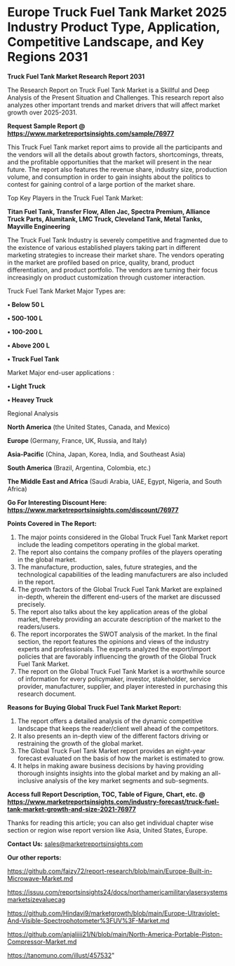  # Europe Truck Fuel Tank Market 2025 Industry Product Type, Application, Competitive Landscape, and Key Regions 2031

<strong>Truck Fuel Tank Market Research Report 2031</strong>

The Research Report on Truck Fuel Tank Market is a Skillful and Deep Analysis of the Present Situation and Challenges. This research report also analyzes other important trends and market drivers that will affect market growth over 2025-2031.

<strong>Request Sample Report @ <a href=https://www.marketreportsinsights.com/sample/76977>https://www.marketreportsinsights.com/sample/76977</a></strong>

This Truck Fuel Tank market report aims to provide all the participants and the vendors will all the details about growth factors, shortcomings, threats, and the profitable opportunities that the market will present in the near future. The report also features the revenue share, industry size, production volume, and consumption in order to gain insights about the politics to contest for gaining control of a large portion of the market share.

Top Key Players in the Truck Fuel Tank Market:

<strong>Titan Fuel Tank, Transfer Flow, Allen Jac, Spectra Premium, Alliance Truck Parts, Alumitank, LMC Truck, Cleveland Tank, Metal Tanks, Mayville Engineering</strong>

The Truck Fuel Tank Industry is severely competitive and fragmented due to the existence of various established players taking part in different marketing strategies to increase their market share. The vendors operating in the market are profiled based on price, quality, brand, product differentiation, and product portfolio. The vendors are turning their focus increasingly on product customization through customer interaction.

Truck Fuel Tank Market Major Types are:

<strong>• Below 50 L

• 500-100 L

• 100-200 L

• Above 200 L

• Truck Fuel Tank</strong>

Market Major end-user applications :

<strong>• Light Truck

• Heavey Truck</strong>

Regional Analysis

</u><strong><b>North America</b></strong> (the United States, Canada, and Mexico)

<strong><b>Europe </b></strong>(Germany, France, UK, Russia, and Italy)

<strong><b>Asia-Pacific</b></strong> (China, Japan, Korea, India, and Southeast Asia)

<strong><b>South America</b></strong> (Brazil, Argentina, Colombia, etc.)

<strong><b>The Middle East and Africa</b></strong> (Saudi Arabia, UAE, Egypt, Nigeria, and South Africa)

<strong>Go For Interesting Discount Here: <a href=https://www.marketreportsinsights.com/discount/76977>https://www.marketreportsinsights.com/discount/76977</a></strong>

<strong>Points Covered in The Report:</strong>
<ol>
  <li>The major points considered in the Global Truck Fuel Tank Market report include the leading competitors operating in the global market.</li>
  <li>The report also contains the company profiles of the players operating in the global market.</li>
  <li>The manufacture, production, sales, future strategies, and the technological capabilities of the leading manufacturers are also included in the report.</li>
  <li>The growth factors of the Global Truck Fuel Tank Market are explained in-depth, wherein the different end-users of the market are discussed precisely.</li>
  <li>The report also talks about the key application areas of the global market, thereby providing an accurate description of the market to the readers/users.</li>
  <li>The report incorporates the SWOT analysis of the market. In the final section, the report features the opinions and views of the industry experts and professionals. The experts analyzed the export/import policies that are favorably influencing the growth of the Global Truck Fuel Tank Market.</li>
  <li>The report on the Global Truck Fuel Tank Market is a worthwhile source of information for every policymaker, investor, stakeholder, service provider, manufacturer, supplier, and player interested in purchasing this research document.</li>
</ol>
<strong>Reasons for Buying Global Truck Fuel Tank Market Report:</strong>

<ol>
  <li>The report offers a detailed analysis of the dynamic competitive landscape that keeps the reader/client well ahead of the competitors.</li>
  <li>It also presents an in-depth view of the different factors driving or restraining the growth of the global market.</li>
  <li>The Global Truck Fuel Tank Market report provides an eight-year forecast evaluated on the basis of how the market is estimated to grow.</li>
  <li>It helps in making aware business decisions by having providing thorough insights insights into the global market and by making an all-inclusive analysis of the key market segments and sub-segments.</li>
</ol>
<strong>Access full Report Description, TOC, Table of Figure, Chart, etc. @ <a href=https://www.marketreportsinsights.com/industry-forecast/truck-fuel-tank-market-growth-and-size-2021-76977>https://www.marketreportsinsights.com/industry-forecast/truck-fuel-tank-market-growth-and-size-2021-76977</a></strong>


Thanks for reading this article; you can also get individual chapter wise section or region wise report version like Asia, United States, Europe.

<strong>Contact Us:</strong>
sales@marketreportsinsights.com

<strong>Our other reports:</strong>

<a href=https://github.com/faizy72/report-research/blob/main/Europe-Built-in-Microwave-Market.md>https://github.com/faizy72/report-research/blob/main/Europe-Built-in-Microwave-Market.md</a>

<a href=https://issuu.com/reportsinsights24/docs/northamericamilitarylasersystemsmarketsizevaluecag>https://issuu.com/reportsinsights24/docs/northamericamilitarylasersystemsmarketsizevaluecag</a>

<a href=https://github.com/Hindavi9/marketgrowth/blob/main/Europe-Ultraviolet-And-Visible-Spectrophotometer%3FUV%3F-Market.md>https://github.com/Hindavi9/marketgrowth/blob/main/Europe-Ultraviolet-And-Visible-Spectrophotometer%3FUV%3F-Market.md</a>

<a href=https://github.com/anjaliiii21/N/blob/main/North-America-Portable-Piston-Compressor-Market.md>https://github.com/anjaliiii21/N/blob/main/North-America-Portable-Piston-Compressor-Market.md</a>

<a href=https://tanomuno.com/illust/457532>https://tanomuno.com/illust/457532</a>"
